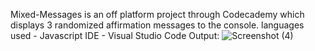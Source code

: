 Mixed-Messages is an off platform project through Codecademy which displays 3 randomized affirmation messages to the console. 
languages used - Javascript
IDE - Visual Studio Code
Output: 
![Screenshot (4)](https://user-images.githubusercontent.com/88742030/152630308-4775ee19-a3f5-439f-adee-c2732896d34f.png)
